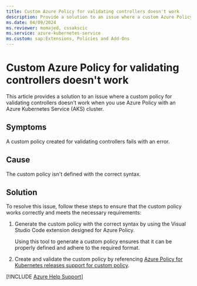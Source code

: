 ```yaml
---
title: Custom Azure Policy for validating controllers doesn't work
description: Provide a solution to an issue where a custom Azure Policy for validating controllers doesn't work.
ms.date: 04/09/2024
ms.reviewer: momajed, cssakscic
ms.service: azure-kubernetes-service
ms.custom: sap:Extensions, Policies and Add-Ons
---
```

# Custom Azure Policy for validating controllers doesn't work

This article provides a solution to an issue where a custom policy for validating controllers doesn't work when you use Azure Policy with an Azure Kubernetes Service (AKS) cluster.

## Symptoms

A custom policy created for validating controllers fails with an error.

## Cause

The custom policy isn't defined with the correct syntax.

## Solution

To resolve this issue, follow these steps to ensure that the custom policy works correctly and meets the necessary requirements:

1. Generate the custom policy with the correct syntax by using the Visual Studio Code extension designed for Azure Policy.

    Using this tool to generate a custom policy ensures that it can be properly defined and adhere to the required format.
   
3. Create and validate the custom policy by referencing [Azure Policy for Kubernetes releases support for custom policy](https://techcommunity.microsoft.com/t5/azure-governance-and-management/azure-policy-for-kubernetes-releases-support-for-custom-policy/ba-p/2699466).


[!INCLUDE [Azure Help Support](../../../includes/azure-help-support.md)]
